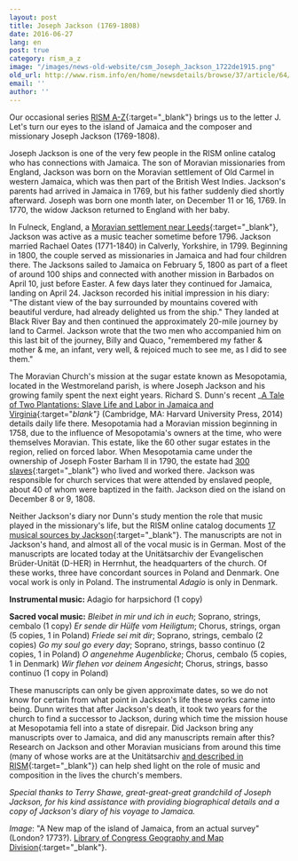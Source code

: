 ```yaml
---
layout: post
title: Joseph Jackson (1769-1808)
date: 2016-06-27
lang: en
post: true
category: rism_a_z
image: "/images/news-old-website/csm_Joseph_Jackson_1722de1915.png"
old_url: http://www.rism.info/en/home/newsdetails/browse/37/article/64/joseph-jackson-1769-1808.html
email: ''
author: ''
---
```


Our occasional series [RISM A-Z](/news-archive/rism_a_z){:target="_blank"} brings us to the letter J. Let's turn our eyes to the island of Jamaica and the composer and missionary Joseph Jackson (1769-1808).

Joseph Jackson is one of the very few people in the RISM online catalog who has connections with Jamaica. The son of Moravian missionaries from England, Jackson was born on the Moravian settlement of Old Carmel in western Jamaica, which was then part of the British West Indies. Jackson's parents had arrived in Jamaica in 1769, but his father suddenly died shortly afterward. Joseph was born one month later, on December 11 or 16, 1769. In 1770, the widow Jackson returned to England with her baby.

In Fulneck, England, a [Moravian settlement near Leeds](http://www.fulneck.org.uk/){:target="_blank"}, Jackson was active as a music teacher sometime before 1796. Jackson married Rachael Oates (1771-1840) in Calverly, Yorkshire, in 1799. Beginning in 1800, the couple served as missionaries in Jamaica and had four children there. The Jacksons sailed to Jamaica on February 5, 1800 as part of a fleet of around 100 ships and connected with another mission in Barbados on April 10, just before Easter. A few days later they continued for Jamaica, landing on April 24. Jackson recorded his initial impression in his diary: "The distant view of the bay surrounded by mountains covered with beautiful verdure, had already delighted us from the ship." They landed at Black River Bay and then continued the approximately 20-mile journey by land to Carmel. Jackson wrote that the two men who accompanied him on this last bit of the journey, Billy and Quaco, "remembered my father & mother & me, an infant, very well, & rejoiced much to see me, as I did to see them."

The Moravian Church's mission at the sugar estate known as Mesopotamia, located in the Westmoreland parish, is where Joseph Jackson and his growing family spent the next eight years. Richard S. Dunn's recent _[A Tale of Two Plantations: Slave Life and Labor in Jamaica and Virginia](http://www.hup.harvard.edu/catalog.php?isbn=9780674735361){:target="_blank"}_ (Cambridge, MA: Harvard University Press, 2014) details daily life there. Mesopotamia had a Moravian mission beginning in 1758, due to the influence of Mesopotamia's owners at the time, who were themselves Moravian. This estate, like the 60 other sugar estates in the region, relied on forced labor. When Mesopotamia came under the ownership of Joseph Foster Barham II in 1790, the estate had [300 slaves](http://twoplantations.com/){:target="_blank"} who lived and worked there. Jackson was responsible for church services that were attended by enslaved people, about 40 of whom were baptized in the faith. Jackson died on the island on December 8 or 9, 1808.

Neither Jackson's diary nor Dunn's study mention the role that music played in the missionary's life, but the RISM online catalog documents [17 musical sources by Jackson](https://opac.rism.info/search?View=rism&author=joseph+jackson){:target="_blank"}. The manuscripts are not in Jackson's hand, and almost all of the vocal music is in German. Most of the manuscripts are located today at the Unitätsarchiv der Evangelischen Brüder-Unität (D-HER) in Herrnhut, the headquarters of the church. Of these works, three have concordant sources in Poland and Denmark. One vocal work is only in Poland. The instrumental _Adagio_ is only in Denmark.

**Instrumental music:**
Adagio for harpsichord (1 copy)

**Sacred vocal music:**
_Bleibet in mir und ich in euch_; Soprano, strings, cembalo (1 copy)
_Er sende dir Hülfe vom Heiligtum_; Chorus, strings, organ (5 copies, 1 in Poland)
_Friede sei mit dir_; Soprano, strings, cembalo (2 copies)
_Go my soul go every day_; Soprano, strings, basso continuo (2 copies, 1 in Poland)
_O angenehme Augenblicke_; Chorus, cembalo (5 copies, 1 in Denmark)
_Wir flehen vor deinem Angesicht_; Chorus, strings, basso continuo (1 copy in Poland)

These manuscripts can only be given approximate dates, so we do not know for certain from what point in Jackson's life these works came into being. Dunn writes that after Jackson's death, it took two years for the church to find a successor to Jackson, during which time the mission house at Mesopotamia fell into a state of disrepair. Did Jackson bring any manuscripts over to Jamaica, and did any manuscripts remain after this? Research on Jackson and other Moravian musicians from around this time (many of whose works are at the Unitätsarchiv [and described in RISM](https://opac.rism.info/search?View=rism&siglum=D-HER){:target="_blank"}) can help shed light on the role of music and composition in the lives the church's members.

_Special thanks to Terry Shawe, great-great-great grandchild of Joseph Jackson, for his kind assistance with providing biographical details and a copy of Jackson's diary of his voyage to Jamaica._

_Image_: "A New map of the island of Jamaica, from an actual survey" (London? 1773?). [Library of Congress Geography and Map Division](https://lccn.loc.gov/73691848){:target="_blank"}.